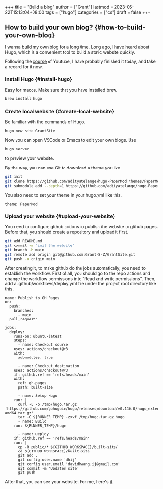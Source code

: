 +++
title = "Build a blog"
author = ["Grant"]
lastmod = 2023-06-22T15:13:04+08:00
tags = ["hugo"]
categories = ["cs"]
draft = false
+++

## How to build your own blog? {#how-to-build-your-own-blog}

I wanna build my own blog for a long time. Long ago, I have heard about Hugo, which is a convenient tool to build a static website quickly.

Following the [course](https://www.youtube.com/watch?v=hjD9jTi_DQ4&list=PLeiDFxcsdhUrzkK5Jg9IZyiTsIMvXxKZP&index=2) of Youtube, I have probably finished it today, and take a record for it now.


### Install Hugo {#install-hugo}

Easy for macos. Make sure that you have installed brew.

```bash
brew install hugo
```


### Create local website {#create-local-website}

Be familiar with the commands of Hugo.

```bash
hugo new site GrantSite
```

Now you can open VSCode or Emacs to edit your own blogs. Use

```bash
hugo server
```

to preview your website.

By the way, you can use Git to download a theme you like.

```bash
git init
git clone https://github.com/adityatelange/hugo-PaperMod themes/PaperMod --depth=1
git submodule add --depth=1 https://github.com/adityatelange/hugo-PaperMod.git themes/PaperMod
```

You also need to set your theme in your hugo.yml like this.

```nil
theme: PaperMod
```


### Upload your website {#upload-your-website}

You need to configure github actions to publish the website to github pages. Before that, you should create a repository and upload it first.

```bash
git add README.md
git commit -m "init the website"
git branch -M main
git remote add origin git@github.com:Grant-S-Z/GrantSite.git
git push -u origin main
```

After creating it, to make github do the jobs automatically, you need to establish the workflow. First of all, you should go to the repo actions and change the workflow permissions into "Read and write permissions". Then, add a .github/workflows/deploy.yml file under the project root directory like this.

```nil
name: Publish to GH Pages
on:
  push:
    branches:
      - main
  pull_request:

jobs:
  deploy:
    runs-on: ubuntu-latest
    steps:
      - name: Checkout source
	uses: actions/checkout@v3
	with:
	  submodules: true

      - name: Checkout destination
	uses: actions/checkout@v3
	if: github.ref == 'refs/heads/main'
	with:
	  ref: gh-pages
	  path: built-site

      - name: Setup Hugo
	run: |
	  curl -L -o /tmp/hugo.tar.gz 'https://github.com/gohugoio/hugo/releases/download/v0.110.0/hugo_extended_0.110.0_linux-amd64.tar.gz'
	  tar -C ${RUNNER_TEMP} -zxvf /tmp/hugo.tar.gz hugo
      - name: Build
	run: ${RUNNER_TEMP}/hugo

      - name: Deploy
	if: github.ref == 'refs/heads/main'
	run: |
	  cp -R public/* ${GITHUB_WORKSPACE}/built-site/
	  cd ${GITHUB_WORKSPACE}/built-site
	  git add .
	  git config user.name 'dhij'
	  git config user.email 'davidhwang.ij@gmail.com'
	  git commit -m 'Updated site'
	  git push
```

After that, you can see your website. For me, here's [it](https://grant-s-z.github.io/GrantSite/).

